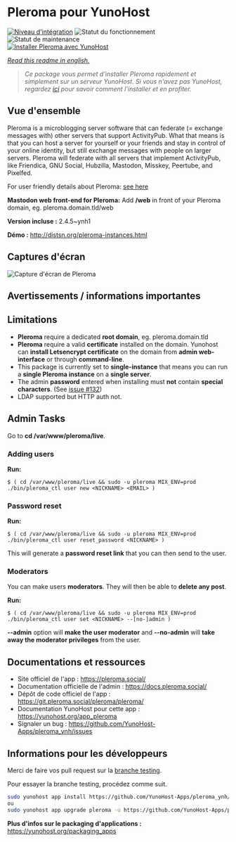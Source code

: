 <!--
N.B.: This README was automatically generated by https://github.com/YunoHost/apps/tree/master/tools/README-generator
It shall NOT be edited by hand.
-->

# Pleroma pour YunoHost

[![Niveau d'intégration](https://dash.yunohost.org/integration/pleroma.svg)](https://dash.yunohost.org/appci/app/pleroma) ![Statut du fonctionnement](https://ci-apps.yunohost.org/ci/badges/pleroma.status.svg) ![Statut de maintenance](https://ci-apps.yunohost.org/ci/badges/pleroma.maintain.svg)  
[![Installer Pleroma avec YunoHost](https://install-app.yunohost.org/install-with-yunohost.svg)](https://install-app.yunohost.org/?app=pleroma)

*[Read this readme in english.](./README.md)*

> *Ce package vous permet d'installer Pleroma rapidement et simplement sur un serveur YunoHost.
Si vous n'avez pas YunoHost, regardez [ici](https://yunohost.org/#/install) pour savoir comment l'installer et en profiter.*

## Vue d'ensemble

Pleroma is a microblogging server software that can federate (= exchange messages with) other servers that support ActivityPub. What that means is that you can host a server for yourself or your friends and stay in control of your online identity, but still exchange messages with people on larger servers. Pleroma will federate with all servers that implement ActivityPub, like Friendica, GNU Social, Hubzilla, Mastodon, Misskey, Peertube, and Pixelfed.

For user friendly details about Pleroma: [see here](https://blog.soykaf.com/post/what-is-pleroma/)

**Mastodon web front-end for Pleroma:** Add **/web** in front of your Pleroma domain, eg. pleroma.domain.tld/web


**Version incluse :** 2.4.5~ynh1

**Démo :** http://distsn.org/pleroma-instances.html

## Captures d'écran

![Capture d'écran de Pleroma](./doc/screenshots/screenshot1.png)

## Avertissements / informations importantes

## Limitations

- **Pleroma** require a dedicated **root domain**, eg. pleroma.domain.tld
- **Pleroma** require a valid **certificate** installed on the domain. Yunohost can **install Letsencrypt certificate** on the domain from **admin web-interface** or through **command-line**.
- This package is currently set to **single-instance** that means you can run a **single Pleroma instance** on a **single server**.
- The admin **password** entered when installing must **not** contain **special characters**. (See [issue #132](https://github.com/YunoHost-Apps/pleroma_ynh/issues/132))
- LDAP supported but HTTP auth not.

## Admin Tasks
Go to **cd /var/www/pleroma/live**.

### Adding users

**Run:**

    $ ( cd /var/www/pleroma/live && sudo -u pleroma MIX_ENV=prod ./bin/pleroma_ctl user new <NICKNAME> <EMAIL> )

### Password reset

**Run:** 

    $ ( cd /var/www/pleroma/live && sudo -u pleroma MIX_ENV=prod ./bin/pleroma_ctl user reset_password <NICKNAME> )

This will generate a **password reset link** that you can then send to the user.

### Moderators

You can make users **moderators**. They will then be able to **delete any post**.

**Run:**

    $ ( cd /var/www/pleroma/live && sudo -u pleroma MIX_ENV=prod ./bin/pleroma_ctl user set <NICKNAME> --[no-]admin )

**--admin** option will **make the user moderator** and **--no-admin** will **take away the moderator privileges** from the user.

## Documentations et ressources

* Site officiel de l'app : <https://pleroma.social/>
* Documentation officielle de l'admin : <https://docs.pleroma.social/>
* Dépôt de code officiel de l'app : <https://git.pleroma.social/pleroma/pleroma/>
* Documentation YunoHost pour cette app : <https://yunohost.org/app_pleroma>
* Signaler un bug : <https://github.com/YunoHost-Apps/pleroma_ynh/issues>

## Informations pour les développeurs

Merci de faire vos pull request sur la [branche testing](https://github.com/YunoHost-Apps/pleroma_ynh/tree/testing).

Pour essayer la branche testing, procédez comme suit.

``` bash
sudo yunohost app install https://github.com/YunoHost-Apps/pleroma_ynh/tree/testing --debug
ou
sudo yunohost app upgrade pleroma -u https://github.com/YunoHost-Apps/pleroma_ynh/tree/testing --debug
```

**Plus d'infos sur le packaging d'applications :** <https://yunohost.org/packaging_apps>
